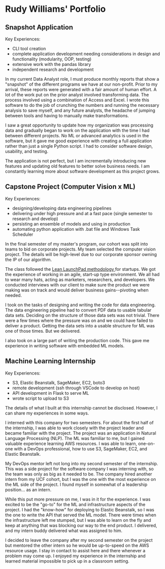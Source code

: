 # Rudy Williams' Portfolio

## Snapshot Application

Key Experiences:

- CLI tool creation
- complete application development needing considerations in design and functionality (modularity, OOP, testing)
- extensive work with the pandas library
- independent research and development

In my current Data Analyst role, I must produce monthly reports that show a "snapshot" of the different programs we have at our non-profit. Prior to my arrival, these reports were generated with a fair amount of human effort. A lot of the work put on the prior analyst involved transforming data. The process involved using a combination of Access and Excel. I wrote this software to do the job of crunching the numbers and running the necessary analysis to save myself, and any future analysts, the headache of jumping between tools and having to manually make transformations. 

I saw a great opportunity to update how my organization was processing data and gradually began to work on the application with the time I had between different projects. No ML or advanced analytics is used in the software, but it gave me good experience with creating a full application rather than just a single Python script. I had to consider software design, usability, and testing. 

The application is not perfect, but I am incrementally introducing new features and updating old features to better solve business needs. I am constantly learning more about software development as this project grows.

## Capstone Project (Computer Vision x ML)

Key Experiences:

- designing/developing data engineering pipelines
- delivering under high pressure and at a fast pace (single semester to research and develop)
- persisting an ensemble of models and using in production
- automating python application with .bat file and Windows Task Scheduler


In the final semester of my master's program, our cohort was split into teams to bid on corporate projects. My team selected the computer vision project. The details will be high-level due to our corporate sponsor owning the IP of our algorithm. 

The class followed the [Lean LaunchPad methodology ](https://en.wikipedia.org/wiki/Lean_Launchpad) for startups. We got the experience of working in an agile, start-up type environment. We all had to wear many hats, acting as marketers, researchers, and developers. We conducted interviews with our client to make sure the product we were making was on track and would deliver business gains--pivoting when needed. 

I took on the tasks of designing and writing the code for data engineering. The data engineering pipeline had to convert PDF data to usable tabular data sets. Deciding on the structure of those data sets was not trivial. There were a few times where the pressure was on and we could have failed to deliver a product. Getting the data sets into a usable structure for ML was one of those times. But we delivered.

I also took on a large part of writing the production code. This gave me experience in writing software with embedded ML models. 


## Machine Learning Internship

Key Experiences:

 - S3, Elastic Beanstalk, SageMaker, EC2, boto3
 - remote development (ssh through VSCode to develop on host)
 - API development in Flask to serve ML
 - wrote script to upload to S3

The details of what I built at this internship cannot be disclosed. However, I can share my experiences in some ways. 

I interned with this company for two semesters. For about the first half of the internship, I was able to work closely with the project leader and became familiar with the project. The project was an application in Natural Language Processing (NLP). The ML was familiar to me, but I gained valuable experience learning AWS resources. I was able to learn, one-on-one with a DevOps professional, how to use S3, SageMaker, EC2, and Elastic Beanstalk. 

My DevOps mentor left not long into my second semester of the internship. This was a side project for the software company I was interning with, so the team was only as big as it needed to be. The company hired another intern from my UCF cohort, but I was the one with the most experience on the ML side of the project. I found myself in somewhat of a leadership position... as an intern.

While this put more pressure on me, I was in it for the experience. I was excited to be the "go-to" for the ML and infrastructure aspects of the project. I had the "know-how" for deploying to Elastic Beanstalk, so I was the one to write the API that served the ML model. There were times when the infrastructure left me stumped, but I was able to learn on the fly and keep at anything that was blocking our way to the end product. I delivered, and my intern buddy delivered what was assigned to him. 

I decided to leave the company after my second semester on the project but mentored the other intern so he would be up-to-speed on the AWS resource usage. I stay in contact to assist here and there whenever a problem may come up. I enjoyed my experience in the internship and learned material impossible to pick up in a classroom setting.








